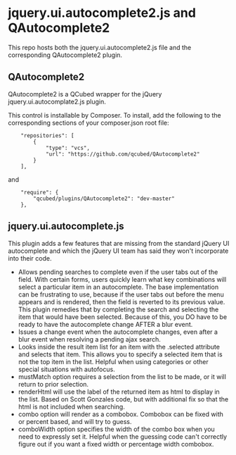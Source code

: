 # jquery.ui.autocomplete2.js and QAutocomplete2

This repo hosts both the jquery.ui.autocomplete2.js file and the corresponding QAutocomplete2 plugin.

## QAutocomplete2

QAutocomplete2 is a QCubed wrapper for the jQuery jquery.ui.autocomplate2.js plugin. 

This control is installable by Composer. To install, add the following to the corresponding sections of your composer.json root file:
```
	"repositories": [
        {
            "type": "vcs",
            "url": "https://github.com/qcubed/QAutocomplete2"
        }
    ],
```    
and
```
	"require": {
		"qcubed/plugins/QAutocomplete2": "dev-master"
	},

```

## jquery.ui.autocomplete.js

This plugin adds a few features that are missing from the standard jQuery UI autocomplete and which the jQuery UI team has said they won't incorporate into their code. 

* Allows pending searches to complete even if the user tabs out of the field. With certain forms, users quickly learn what key combinations will select a particular item in an autocomplete. The base implementation can be frustrating to use, because if the user tabs out before the menu appears and is rendered, then the field is reverted to its previous value. This plugin remedies that by completing the search and selecting the item that would have been selected. Because of this, you DO have to be ready to have the autocomplete change AFTER a blur event.
* Issues a change event when the autocomplete changes, even after a blur event when resolving a pending ajax search.
* Looks inside the result item list for an item with the .selected attribute and selects that item. This allows you to specify a selected item that is not the top item in the list. Helpful when using categories or other special situations with autofocus.
* mustMatch option requires a selection from the list to be made, or it will return to prior selection.
* renderHtml will use the label of the returned item as html to display in the list. Based on Scott Gonzales code, but with additional fix so that the html is not included when searching.
* combo option will render as a combobox. Combobox can be fixed with or percent based, and will try to guess.
* comboWidth option specifies the width of the combo box when you need to expressly set it. Helpful when the guessing code can't correctly figure out if you want a fixed width or percentage width combobox.

